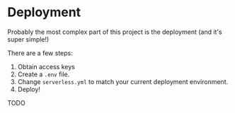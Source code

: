 # Deployment

Probably the most complex part of this project is the deployment (and it's super simple!)

There are a few steps:

1. Obtain access keys
2. Create a `.env` file.
3. Change `serverless.yml` to match your current deployment environment.
4. Deploy!

TODO